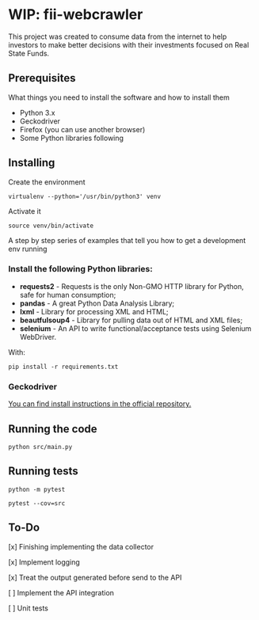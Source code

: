 # WIP: fii-webcrawler

This project was created to consume data from the internet to help investors to make better decisions with their investments focused on Real State Funds.

## Prerequisites

What things you need to install the software and how to install them

* Python 3.x
* Geckodriver
* Firefox (you can use another browser)
* Some Python libraries following

## Installing

Create the environment

```
virtualenv --python='/usr/bin/python3' venv
```

Activate it
```
source venv/bin/activate
```

A step by step series of examples that tell you how to get a development env running

### Install the following Python libraries:

 * **requests2** - Requests is the only Non-GMO HTTP library for Python, safe for human consumption;
 * **pandas** - A great Python Data Analysis Library;
 * **lxml** - Library for processing XML and HTML;
 * **beautfulsoup4** - Library for pulling data out of HTML and XML files;
 * **selenium** - An API to write functional/acceptance tests using Selenium WebDriver.

With:
```
pip install -r requirements.txt
```

### Geckodriver

[You can find install instructions in the official repository.](https://github.com/mozilla/geckodriver/releases)

## Running the code

```
python src/main.py
```

## Running tests

```
python -m pytest

pytest --cov=src
```

## To-Do

[x] Finishing implementing the data collector

[x] Implement logging

[x] Treat the output generated before send to the API

[ ] Implement the API integration

[ ] Unit tests
